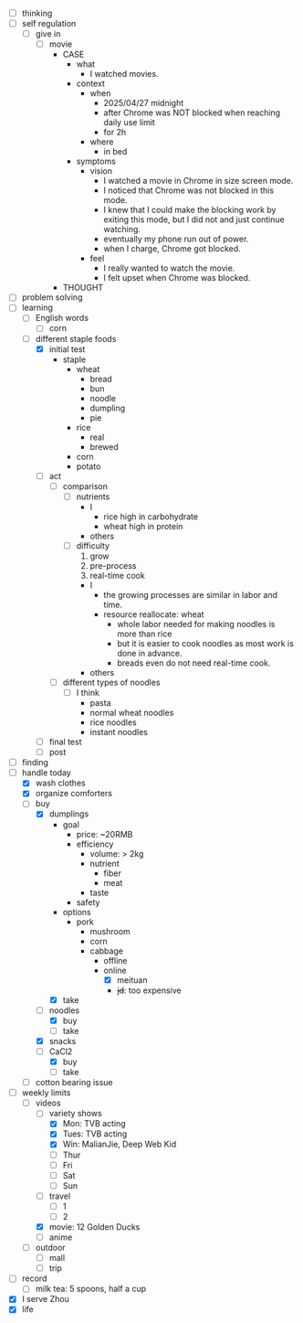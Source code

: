 - [ ] thinking
- [ ] self regulation
    - [ ] give in
        - [ ] movie
            - CASE
                - what
                    - I watched movies.
                - context
                    - when
                        - 2025/04/27 midnight
                        - after Chrome was NOT blocked when reaching daily use limit
                        - for 2h
                    - where
                        - in bed
                - symptoms
                    - vision
                        - I watched a movie in Chrome in size screen mode.
                        - I noticed that Chrome was not blocked in this mode.
                        - I knew that I could make the blocking work by exiting this mode, but I did not and just continue watching.
                        - eventually my phone run out of power.
                        - when I charge, Chrome got blocked. 
                    - feel
                        - I really wanted to watch the movie.
                        - I felt upset when Chrome was blocked.
            - THOUGHT
- [ ] problem solving
- [ ] learning
    - [ ] English words
        - [ ] corn
    - [ ] different staple foods
        - [x] initial test
            - staple
                - wheat
                    - bread
                    - bun
                    - noodle
                    - dumpling
                    - pie
                - rice
                    - real
                    - brewed
                - corn
                - potato
        - [ ] act
            - [ ] comparison
                - [ ] nutrients
                    - I
                        - rice high in carbohydrate
                        - wheat high in protein
                    - others
                - [ ] difficulty
                    1. grow
                    2. pre-process
                    3. real-time cook
                    - I
                        - the growing processes are similar in labor and time.
                        - resource reallocate: wheat
                            - whole labor needed for making noodles is more than rice
                            - but it is easier to cook noodles as most work is done in advance.
                            - breads even do not need real-time cook.
                    - others
            - [ ] different types of noodles
                - [ ] I think
                    - pasta
                    - normal wheat noodles
                    - rice noodles
                    - instant noodles
        - [ ] final test
        - [ ] post
- [ ] finding
- [ ] handle today
    - [x] wash clothes
    - [x] organize comforters
    - [ ] buy
        - [x] dumplings
            - goal
                - price: ~20RMB
                - efficiency
                    - volume: > 2kg
                    - nutrient
                        - fiber
                        - meat
                    - taste
                - safety
            - options
                - pork
                    - mushroom
                    - corn
                    - cabbage
                        - offline
                        - online
                            - [x] meituan
                            - ~~jd~~: too expensive
            - [x] take
        - [ ] noodles
            - [x] buy
            - [ ] take
        - [x] snacks
        - [ ] CaCl2
            - [x] buy
            - [ ] take
    - [ ] cotton bearing issue
- [ ] weekly limits
    - [ ] videos
        - [ ] variety shows
            - [x] Mon: TVB acting
            - [x] Tues: TVB acting
            - [x] Win: MalianJie, Deep Web Kid
            - [ ] Thur
            - [ ] Fri
            - [ ] Sat
            - [ ] Sun
        - [ ] travel
            - [ ] 1
            - [ ] 2
        - [x] movie: 12 Golden Ducks
        - [ ] anime
    - [ ] outdoor
        - [ ] mall
        - [ ] trip
- [ ] record
    - [ ] milk tea: 5 spoons, half a cup
- [x] I serve Zhou
- [x] life